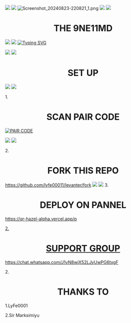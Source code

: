 <a><img src='https://i.imgur.com/LyHic3i.gif'/></a>
<a><img src='https://i.imgur.com/LyHic3i.gif'/></a>
![Screenshot_20240823-220821_1.png](https://github.com/user-attachments/assets/e273ccfa-41e9-4e38-9e4d-1328d6a326e9)
<a><img src='https://i.imgur.com/LyHic3i.gif'/></a>
<a><img src='https://i.imgur.com/LyHic3i.gif'/></a>
<h1 align="center"> THE 9NE11MD  </h1>
<p align="center">  


  <a><img src='https://i.imgur.com/LyHic3i.gif'/></a>
<a><img src='https://i.imgur.com/LyHic3i.gif'/></a>
<a href="https://git.io/typing-svg"><img src="https://readme-typing-svg.demolab.com?font=Black+Ops+One&size=50&pause=1000&color=1BAFBAFF&center=true&width=910&height=100&lines=THANKS FOR CHOOSING +9NE11-MD;MULTI+DEVICE+WHATSAPP+BOT;CREATED+BY+MARK+SIMIYU;RELEASED+22.8.2024" alt="Typing SVG" /></a>
  </p>
<a><img src='https://i.imgur.com/LyHic3i.gif'/></a>
<a><img src='https://i.imgur.com/LyHic3i.gif'/></a>

<h1 align="center"> SET UP  </h1>
<p align="center">  

<a><img src='https://i.imgur.com/LyHic3i.gif'/></a>
<a><img src='https://i.imgur.com/LyHic3i.gif'/></a>

1.<h1 align="center">SCAN PAIR CODE </h1>
<p align="center">  

   
  <a href="https://qr-hazel-alpha.vercel.app/ir
"><img src="https://img.shields.io/badge/Pair%20session%20code-white" alt="PAIR CODE" width="300"></a>

<a><img src='https://i.imgur.com/LyHic3i.gif'/></a>
<a><img src='https://i.imgur.com/LyHic3i.gif'/></a>

2.<h1 align="center"> FORK THIS REPO   </h1>
<p align="center">  

 
https://github.com/lyfe00011/levanter/fork
<a><img src='https://i.imgur.com/LyHic3i.gif'/></a>
<a><img src='https://i.imgur.com/LyHic3i.gif'/></a>
3.<h1 align="center"> DEPLOY ON PANNEL   </h1>
<p align="center">

https://qr-hazel-alpha.vercel.app/p

 <p align="centre">
  <a href="https://whatsapp.com/channel/0029VaeJP3o8V0tjs3KJDt1R

promote">
    <img align="left" alt="SIEGRIN | Whastapp" width="86px" src="https://raw.githubusercontent.com/PikaBotz/My_Personal_Space/main/Images/AnyaBot_pics/Anya_v2/Whatsapp.svg" />
  


2.<h1 align="center"> SUPPORT GROUP   </h1>
<p align="center">

https://chat.whatsapp.com/J1vN8wjX52LJyUwPG6txgF


2.<h1 align="center"> THANKS TO   </h1>
<p align="center">

1.LyFe0001 


2.Sir Marksimiyu
